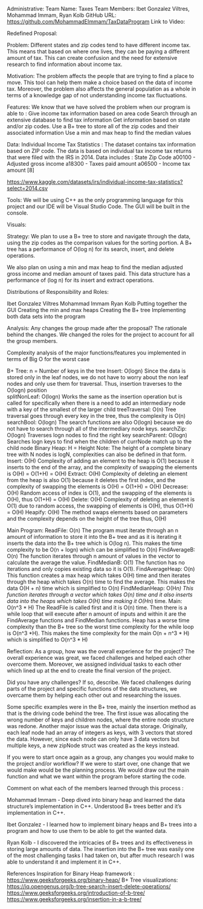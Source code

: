 Administrative:
Team Name: Taxes
Team Members: Ibet Gonzalez Viltres, Mohammad Immam, Ryan Kolb
GitHub URL: https://github.com/MohammadEImmam/TaxDataProgram
Link to Video:

Redefined Proposal:

Problem: 
Different states and zip codes tend to have different income tax. This means that based on where one lives, they can be paying a different amount of tax. This can create confusion and the need for extensive research to find information about income tax.
		
Motivation:
	The problem affects the people that are trying to find a place to move. This tool can help them make a choice based on the data of income tax. Moreover, the problem also affects the general population as a whole in terms of a knowledge gap of not understanding income tax fluctuations.

Features:
		We know that we have solved the problem when our program is able to :
Give income tax information based on area code
Search through an extensive database to find tax information
Get information based on state and/or zip codes.
Use a B+ tree to store all of the zip codes and their associated information
Use a min and max heap to find the median values

Data: 
		Individual Income Tax Statistics :
The dataset contains tax information based on ZIP code. The data is based on individual tax income tax returns that were filed with the IRS in 2014. Data includes :
State
Zip Code
a00100 - Adjusted gross income
a18300 - Taxes paid amount
a06500 - Income tax amount [8]
	
https://www.kaggle.com/datasets/irs/individual-income-tax-statistics?select=2014.csv




Tools:
We will be using C++ as the only programming language for this project and our IDE will be Visual Studio Code. The GUI will be built in the console.

Visuals:


	
Strategy:
We plan to use a B+ tree to store and navigate through the data, using the zip codes as the comparison values for the sorting portion. A B+ tree has a performance of O(log n) for its search, insert, and delete operations.

We also plan on using a min and max heap to find the median adjusted gross income and median amount of taxes paid. This data structure has a performance of (log n) for its insert and extract operations.

Distributions of Responsibility and Roles:

Ibet Gonzalez Viltres
 Mohammad Immam
Ryan Kolb
Putting together the GUI
Creating the min and max heaps
Creating the B+ tree
Implementing both data sets into the program





Analysis:
Any changes the group made after the proposal? The rationale behind the changes.
 We changed the roles for the project to account for all the group members.

Complexity analysis of the major functions/features you implemented in terms of Big O for the worst case
 
B+ Tree: n = Number of keys in the tree
Insert: O(logn)
Since the data is stored only in the leaf nodes, we do not have to worry about the non leaf nodes and only use them for traversal. Thus, insertion traverses to the O(logn) position  
splitNonLeaf: O(logn)
Works the same as the insertion operation but is called for specifically when there is a need to add an intermediary node with a key of the smallest of the larger child 
treeTraversal: O(n)
Tree traversal goes through every key in the tree, thus the complexity is O(n)
searchBool: O(logn)
The search functions are also O(logn) because we do not have to search through all of the intermediary node keys.
searchZip: O(logn)
Traverses logn nodes to find the right key
searchParent: O(logn)
Searches logn keys to find when the children of currNode match up to the child node
Binary Heap:  H = Height
Note: The height of a complete binary tree with N nodes is logN, complexities can also be defined in that form.
Insert: O(H)
Complexity of adding an element to the heap is O(1) because it inserts to the end of the array, and the complexity of swapping the elements is O(H) = O(1+H) = O(H)
Extract: O(H)
Complexity of deleting an element from the heap is also O(1) because it deletes the first index, and the complexity of swapping the elements is O(H) = O(1+H) = O(H)
Decrease: O(H)
Random access of index is O(1), and the swapping of the elements is O(H), thus O(1+H) = O(H)
Delete: O(H)
Complexity of deleting an element is O(1) due to random access, the swapping of elements is O(H), thus O(1+H) = O(H)
Heapify: O(H)
The method swaps elements based on parameters and the complexity depends on the height of the tree thus, O(H)
 
Main Program:
ReadFile: O(n)
The program must iterate through an n amount of information to store it into the B+ tree and as it is iterating it inserts the data into the B+ tree which is O(log n). This makes the time complexity to be O(n + logn) which can be simplified to O(n)
FindAverageB: O(n)
The function iterates through n amount of values in the vector to calculate the average the value.
FindMedianB: O(1)
The function has no iterations and only copies existing data so it is O(1).
FindAverageHeap: O(n)
This function creates a max heap which takes O(H) time and then iterates through the heap which takes O(n) time to find the average. This makes the data O(H + n) time which is simplified to O(n)
FindMedianHeap: O(H*n)
This function iterates through a vector which takes O(n) time and it also inserts data into the heaps which takes O(H) time making it O(H*n) time.
Main: O(n^3 * H)
The ReadFile is called first and it is O(n) time. Then there is a while loop that will execute after n amount of inputs and within it are the FindAverage functions and FindMedian functions. Heap has a worse time complexity than the B+ tree so the worst time complexity for the while loop is O(n^3 *H). This makes the time complexity for the main O(n + n^3 * H) which is simplified to O(n^3 * H)
 
 
 
Reflection:
As a group, how was the overall experience for the project?
The overall experience was great, we faced challenges and helped each other overcome them. Moreover, we assigned individual tasks to each other which lined up at the end to create the final version of the project.
 
Did you have any challenges? If so, describe.
We faced challenges during parts of the project and specific functions of the data structures, we overcame them by helping each other out and researching the issues.
 
Some specific examples were in the B+ tree, mainly the insertion method as that is the driving code behind the tree. The first issue was allocating the wrong number of keys and children nodes, where the entire node structure was redone. Another major issue was the actual data storage. Originally, each leaf node had an array of integers as keys, with 3 vectors that stored the data. However, since each node can only have 3 data vectors but multiple keys, a new zipNode struct was created as the keys instead. 
 
If you were to start once again as a group, any changes you would make to the project and/or workflow?
If we were to start over, one change that we would make would be the planning process. We would draw out the main function and what we want within the program before starting the code.
 
Comment on what each of the members learned through this process : 
 
Mohammad Immam - Deep dived into binary heap and learned the data structure’s implementation in C++. Understood B+ trees better and it’s implementation in C++.
 
Ibet Gonzalez - I learned how to implement binary heaps and B+ trees into a program and how to use them to be able to get the wanted data.
 
Ryan Kolb - I discovered the intricacies of B+ trees and its effectiveness in storing large amounts of data. The insertion into the B+ tree was easily one of the most challenging tasks I had taken on, but after much research I was able to understand it and implement it in C++.
 
 
References
Inspiration for Binary Heap framework : https://www.geeksforgeeks.org/binary-heap/
B+ Tree visualizations: https://iq.opengenus.org/b-tree-search-insert-delete-operations/
https://www.geeksforgeeks.org/introduction-of-b-tree/
https://www.geeksforgeeks.org/insertion-in-a-b-tree/
